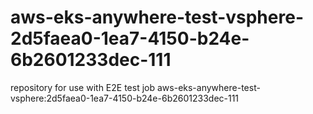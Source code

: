 # aws-eks-anywhere-test-vsphere-2d5faea0-1ea7-4150-b24e-6b2601233dec-111
repository for use with E2E test job aws-eks-anywhere-test-vsphere:2d5faea0-1ea7-4150-b24e-6b2601233dec-111
